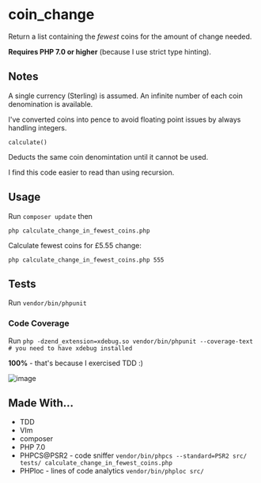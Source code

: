 # coin_change

Return a list containing the _fewest_ coins for the amount of change needed.

**Requires PHP 7.0 or higher** (because I use strict type hinting).

## Notes

A single currency (Sterling) is assumed. An infinite number of each coin denomination is available.

I've converted coins into pence to avoid floating point issues by always handling integers.

`calculate()`

Deducts the same coin denomintation until it cannot be used.

I find this code easier to read than using recursion.

## Usage

Run `composer update` then

`php calculate_change_in_fewest_coins.php`

Calculate fewest coins for £5.55 change:

`php calculate_change_in_fewest_coins.php 555`

## Tests

Run `vendor/bin/phpunit`

### Code Coverage

Run `php -dzend_extension=xdebug.so vendor/bin/phpunit --coverage-text  # you need to have xdebug installed`

**100%** - that's because I exercised TDD :)

![image](https://user-images.githubusercontent.com/1913223/32110375-4e09e300-bb2f-11e7-9fc7-33db6d87ae39.png)

## Made With...

* TDD
* VIm
* composer
* PHP 7.0
* PHPCS@PSR2 - code sniffer `vendor/bin/phpcs --standard=PSR2 src/ tests/ calculate_change_in_fewest_coins.php`
* PHPloc - lines of code analytics `vendor/bin/phploc src/`
